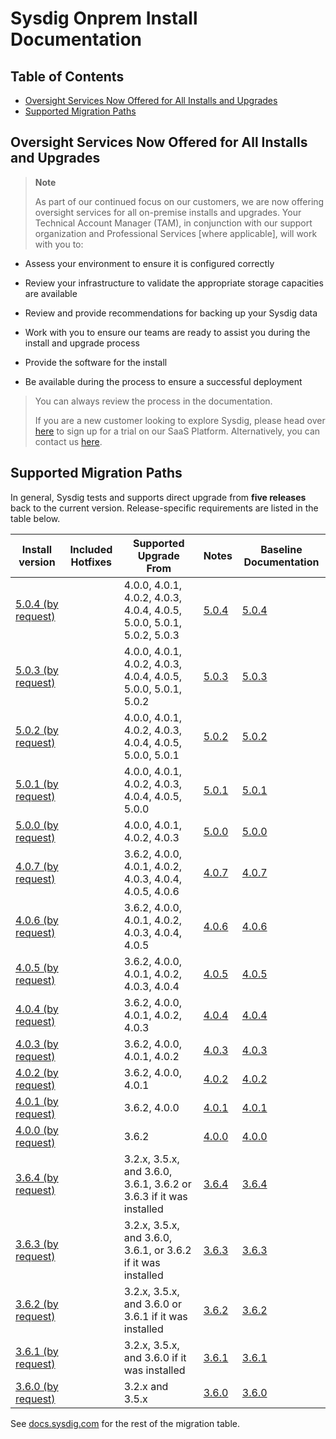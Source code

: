 # Sysdig Onprem Install Documentation

## Table of Contents
  * [Oversight Services Now Offered for All Installs and Upgrades](#oversight-services-now-offered-for-all-installs-and-upgrades)
  * [Supported Migration Paths](#supported-migration-paths)

## Oversight Services Now Offered for All Installs and Upgrades

> **Note**
>
> As part of our continued focus on our customers, we are now offering oversight services for all on-premise installs and upgrades. Your Technical Account Manager (TAM), in conjunction with our support organization and Professional Services \[where applicable\], will work with you to:

-   Assess your environment to ensure it is configured correctly

-   Review your infrastructure to validate the appropriate storage capacities are available

-   Review and provide recommendations for backing up your Sysdig data

-   Work with you to ensure our teams are ready to assist you during the install and upgrade process

-   Provide the software for the install

-   Be available during the process to ensure a successful deployment

> You can always review the process in the documentation.
>
> If you are a new customer looking to explore Sysdig, please head over [here](https://sysdig.com/company/freetrial/) to sign up for a trial on our SaaS Platform. Alternatively, you can contact us [here](https://sysdig.com/company/contactus/).

## Supported Migration Paths

In general, Sysdig tests and supports direct upgrade from **five releases** back to the current version. Release-specific requirements are listed in the table below.

|Install version | Included Hotfixes | Supported Upgrade From | Notes | Baseline Documentation |
|---|---|---|---|---|
| [5.0.4 (by request)](5.0.4)| | 4.0.0, 4.0.1, 4.0.2, 4.0.3, 4.0.4, 4.0.5, 5.0.0, 5.0.1, 5.0.2, 5.0.3 | [5.0.4](https://docs.sysdig.com/en/sysdig-on-premises-release-notes.html) | [5.0.4](5.0.4)
| [5.0.3 (by request)](5.0.3)| | 4.0.0, 4.0.1, 4.0.2, 4.0.3, 4.0.4, 4.0.5, 5.0.0, 5.0.1, 5.0.2 | [5.0.3](https://docs.sysdig.com/en/sysdig-on-premises-release-notes.html) | [5.0.3](5.0.3)
| [5.0.2 (by request)](5.0.2)| | 4.0.0, 4.0.1, 4.0.2, 4.0.3, 4.0.4, 4.0.5, 5.0.0, 5.0.1 | [5.0.2](https://docs.sysdig.com/en/sysdig-on-premises-release-notes.html) | [5.0.2](5.0.2)
| [5.0.1 (by request)](5.0.1)| | 4.0.0, 4.0.1, 4.0.2, 4.0.3, 4.0.4, 4.0.5, 5.0.0 | [5.0.1](https://docs.sysdig.com/en/sysdig-on-premises-release-notes.html) | [5.0.1](5.0.1)
| [5.0.0 (by request)](5.0.0)| | 4.0.0, 4.0.1, 4.0.2, 4.0.3 | [5.0.0](https://docs.sysdig.com/en/sysdig-on-premises-release-notes.html) | [5.0.0](5.0.0)
| [4.0.7 (by request)](4.0.7)| | 3.6.2, 4.0.0, 4.0.1, 4.0.2, 4.0.3, 4.0.4, 4.0.5, 4.0.6 | [4.0.7](https://docs.sysdig.com/en/sysdig-on-premises-release-notes.html) | [4.0.7](4.0.7)
| [4.0.6 (by request)](4.0.6)| | 3.6.2, 4.0.0, 4.0.1, 4.0.2, 4.0.3, 4.0.4, 4.0.5 | [4.0.6](https://docs.sysdig.com/en/sysdig-on-premises-release-notes.html) | [4.0.6](4.0.6)
| [4.0.5 (by request)](4.0.5)| | 3.6.2, 4.0.0, 4.0.1, 4.0.2, 4.0.3, 4.0.4 | [4.0.5](https://docs.sysdig.com/en/sysdig-on-premises-release-notes.html) | [4.0.5](4.0.5)
| [4.0.4 (by request)](4.0.4)| | 3.6.2, 4.0.0, 4.0.1, 4.0.2, 4.0.3 | [4.0.4](https://docs.sysdig.com/en/sysdig-on-premises-release-notes.html) | [4.0.4](4.0.4)
| [4.0.3 (by request)](4.0.3)| | 3.6.2, 4.0.0, 4.0.1, 4.0.2 | [4.0.3](https://docs.sysdig.com/en/sysdig-on-premises-release-notes.html) | [4.0.3](4.0.3)
| [4.0.2 (by request)](4.0.2)| | 3.6.2, 4.0.0, 4.0.1 | [4.0.2](https://docs.sysdig.com/en/sysdig-on-premises-release-notes.html) | [4.0.2](4.0.2)
| [4.0.1 (by request)](4.0.1)| | 3.6.2, 4.0.0 | [4.0.1](https://docs.sysdig.com/en/sysdig-on-premises-release-notes.html) | [4.0.1](4.0.1)
| [4.0.0 (by request)](4.0.0)| | 3.6.2 | [4.0.0](https://docs.sysdig.com/en/sysdig-on-premises-release-notes.html) | [4.0.0](4.0.0)
| [3.6.4 (by request)](3.6.4)| | 3.2.x, 3.5.x, and 3.6.0, 3.6.1, 3.6.2 or 3.6.3 if it was installed | [3.6.4](https://docs.sysdig.com/en/sysdig-on-premises-release-notes.html) | [3.6.4](3.6.4)
| [3.6.3 (by request)](3.6.3)| | 3.2.x, 3.5.x, and 3.6.0, 3.6.1, or 3.6.2 if it was installed | [3.6.3](https://docs.sysdig.com/en/sysdig-on-premises-release-notes.html) | [3.6.3](3.6.3)
| [3.6.2 (by request)](3.6.2)| | 3.2.x, 3.5.x, and 3.6.0 or 3.6.1 if it was installed | [3.6.2](https://docs.sysdig.com/en/sysdig-on-premises-release-notes.html) | [3.6.2](3.6.2)
| [3.6.1 (by request)](3.6.1)| | 3.2.x, 3.5.x, and 3.6.0 if it was installed | [3.6.1](https://docs.sysdig.com/en/sysdig-on-premises-release-notes.html) | [3.6.1](3.6.1)
| [3.6.0 (by request)](3.6.0)| | 3.2.x and 3.5.x | [3.6.0](https://docs.sysdig.com/en/sysdig-on-premises-release-notes.html) | [3.6.0](3.6.0)


See [docs.sysdig.com](https://docs.sysdig.com/en/on-premises-upgrades.html#UUID-99ec8b45-9aed-4aff-d86b-ad17bc8ef333_UUID-92d3fce4-1e95-4f25-056c-3cc177380de6) for the rest of the migration table.
